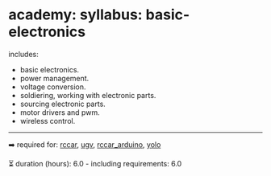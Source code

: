 # academy: syllabus: basic-electronics

includes:
- basic electronics.
- power management.
- voltage conversion.
- soldiering, working with electronic parts.
- sourcing electronic parts.
- motor drivers and pwm.
- wireless control.

---


➡️ required for: [rccar](./rccar.md), [ugv](./ugv.md), [rccar_arduino](./rccar_arduino.md), [yolo](./yolo.md)

⏳ duration (hours): 6.0 - including requirements: 6.0


